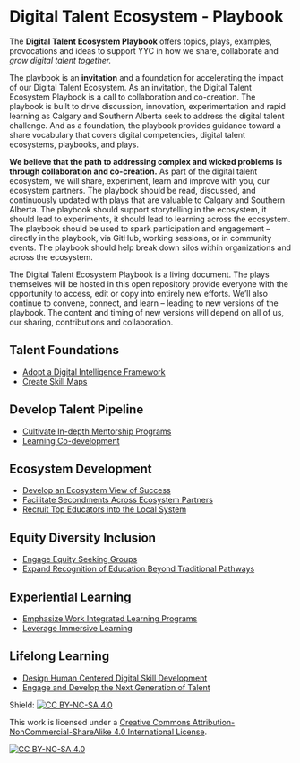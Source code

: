 # Digital Talent Ecosystem - Playbook
The **Digital Talent Ecosystem Playbook** offers topics, plays, examples, provocations and ideas to support YYC in how we share, collaborate and *grow digital talent together.*

The playbook is an **invitation** and a foundation for accelerating the impact of our Digital Talent Ecosystem. As an invitation, the Digital Talent Ecosystem Playbook is a call to collaboration and co-creation. The playbook is built to drive discussion, innovation, experimentation and rapid learning as Calgary and Southern Alberta seek to address the digital talent challenge. And as a foundation, the playbook provides guidance toward a share vocabulary that covers digital competencies, digital talent ecosystems, playbooks, and plays. 

**We believe that the path to addressing complex and wicked problems is through collaboration and co-creation.** As part of the digital talent ecosystem, we will share, experiment, learn and improve with you, our ecosystem partners. The playbook should be read, discussed, and continuously updated with plays that are valuable to Calgary and Southern Alberta. The playbook should support storytelling in the ecosystem, it should lead to experiments, it should lead to learning across the ecosystem. The playbook should be used to spark participation and engagement – directly in the playbook, via GitHub, working sessions, or in community events. The playbook should help break down silos within organizations and across the ecosystem.   

The Digital Talent Ecosystem Playbook is a living document. The plays themselves will be hosted in this open repository provide everyone with the opportunity to access, edit or copy into entirely new efforts. We’ll also continue to convene, connect, and learn – leading to new versions of the playbook. The content and timing of new versions will depend on all of us, our sharing, contributions and collaboration.


## Talent Foundations
* [Adopt a Digital Intelligence Framework](https://github.com/SADTxSAIT/dte-playbook/blob/main/talent-foundations/adopt-a-digital-intelligence-framework.md)
* [Create Skill Maps](https://github.com/SADTxSAIT/dte-playbook/blob/main/talent-foundations/create-skill-maps.md)
## Develop Talent Pipeline
* [Cultivate In-depth Mentorship Programs](https://github.com/SADTxSAIT/dte-playbook/blob/main/develop-talent-pipeline/cultivate-in-depth-mentorship-programs.md)
* [Learning Co-development](https://github.com/SADTxSAIT/dte-playbook/blob/main/develop-talent-pipeline/learning-co-development.md)

## Ecosystem Development
* [Develop an Ecosystem View of Success](https://github.com/SADTxSAIT/dte-playbook/blob/main/ecosystem-development/develop-an-ecosystem-view-of-success.md)
* [Facilitate Secondments Across Ecosystem Partners](https://github.com/SADTxSAIT/dte-playbook/blob/main/ecosystem-development/facilitate-secondments-across-ecosystem-partners.md)
* [Recruit Top Educators into the Local System](https://github.com/SADTxSAIT/dte-playbook/blob/main/ecosystem-development/recruit-top-educators-into-the-local-system.md)

## Equity Diversity Inclusion
* [Engage Equity Seeking Groups](https://github.com/SADTxSAIT/dte-playbook/blob/main/equity-diversity-inclusion/engage-equity-seeking-groups.md)
* [Expand Recognition of Education Beyond Traditional Pathways](https://github.com/SADTxSAIT/dte-playbook/blob/main/equity-diversity-inclusion/expand-recognition-of-education-beyond-traditional-pathways.md)

## Experiential Learning
* [Emphasize Work Integrated Learning Programs](https://github.com/SADTxSAIT/dte-playbook/blob/main/experiential-learning/emphasize-work-integrated-learning-programs.md)
* [Leverage Immersive Learning](https://github.com/SADTxSAIT/dte-playbook/blob/main/experiential-learning/leverage-immersive-learning.md)

## Lifelong Learning
* [Design Human Centered Digital Skill Development](https://github.com/SADTxSAIT/dte-playbook/blob/main/lifelong-learning/design-human-centered-digital-skill-development.md)
* [Engage and Develop the Next Generation of Talent](https://github.com/SADTxSAIT/dte-playbook/blob/main/lifelong-learning/engage-and-develop-the-next-generation-of-talent.md)

Shield: [![CC BY-NC-SA 4.0][cc-by-nc-sa-shield]][cc-by-nc-sa]

This work is licensed under a
[Creative Commons Attribution-NonCommercial-ShareAlike 4.0 International License][cc-by-nc-sa].

[![CC BY-NC-SA 4.0][cc-by-nc-sa-image]][cc-by-nc-sa]

[cc-by-nc-sa]: http://creativecommons.org/licenses/by-nc-sa/4.0/
[cc-by-nc-sa-image]: https://licensebuttons.net/l/by-nc-sa/4.0/88x31.png
[cc-by-nc-sa-shield]: https://img.shields.io/badge/License-CC%20BY--NC--SA%204.0-lightgrey.svg
